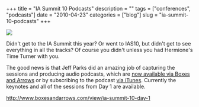 +++
title = "IA Summit 10 Podcasts"
description = ""
tags = ["conferences", "podcasts"]
date = "2010-04-23"
categories = ["blog"]
slug = "ia-summit-10-podcasts"
+++



  <div class="notebook-screenshot"><a href="http://www.boxesandarrows.com/view/ia-summit-10-day-1"><img src="http://media.konigi.com/bluga/wt4bd18f36d9c89_large.jpg"/></a></div><p>Didn't get to the IA Summit this year? Or went to IAS10, but didn't get to see everything in all the tracks? Of course you didn't unless you had Hermione's Time Turner with you.</p>

<p>The good news is that Jeff Parks did an amazing job of capturing the sessions and producing audio podcasts, which are <a href="http://www.boxesandarrows.com/view/ia-summit-10-day-1">now available via Boxes and Arrows</a> or by subscribing to the podcast <a href="http://itunes.apple.com/podcast/boxes-and-arrows-podcast/id275459507">via iTunes</a>. Currently the keynotes and all of the sessions from Day 1 are available.</p>

    
  <a href="http://www.boxesandarrows.com/view/ia-summit-10-day-1">http://www.boxesandarrows.com/view/ia-summit-10-day-1</a>
